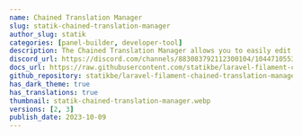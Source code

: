 ```yaml
---
name: Chained Translation Manager
slug: statik-chained-translation-manager
author_slug: statik
categories: [panel-builder, developer-tool]
description: The Chained Translation Manager allows you to easily edit translations and to avoid merge conflicts with the translations provided by developers.
discord_url: https://discord.com/channels/883083792112300104/1044710553697914910
docs_url: https://raw.githubusercontent.com/statikbe/laravel-filament-chained-translation-manager/main/README.md
github_repository: statikbe/laravel-filament-chained-translation-manager
has_dark_theme: true
has_translations: true
thumbnail: statik-chained-translation-manager.webp
versions: [2, 3]
publish_date: 2023-10-09
---
```

